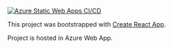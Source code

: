
[![Azure Static Web Apps CI/CD](https://github.com/olli1337/homepage/actions/workflows/azure-static-web-apps-wonderful-stone-0dc7a7003.yml/badge.svg)](https://github.com/olli1337/homepage/actions/workflows/azure-static-web-apps-wonderful-stone-0dc7a7003.yml)

This project was bootstrapped with [Create React App](https://github.com/facebook/create-react-app).

Project is hosted in Azure Web App.
